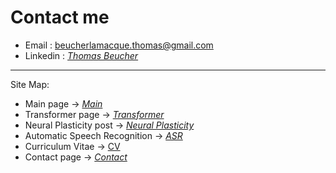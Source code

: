 # Contact me

* Email : beucherlamacque.thomas@gmail.com
* Linkedin : *[Thomas Beucher](https://www.linkedin.com/in/thomas-beucher-a7606a61/)*

---
Site Map:
* Main page -> *[Main](index.md)*
* Transformer page -> *[Transformer](transformer.md)*
* Neural Plasticity post -> *[Neural Plasticity](plasticity.md)*
* Automatic Speech Recognition -> *[ASR](asr.md)*
* Curriculum Vitae -> [CV](cv.md)
* Contact page -> *[Contact](contact.md)*

